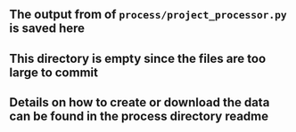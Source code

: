 ## The output from of `process/project_processor.py` is saved here

## This directory is empty since the files are too large to commit

## Details on how to create or download the data can be found in the process directory readme
